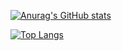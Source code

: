 [![Anurag's GitHub stats](https://github-readme-stats.vercel.app/api?username=LeeYongSung)](https://github.com/anuraghazra/github-readme-stats)


[![Top Langs](https://github-readme-stats.vercel.app/api/top-langs/?username=LeeYongSung&layout=compact)](https://github.com/anuraghazra/github-readme-stats)

